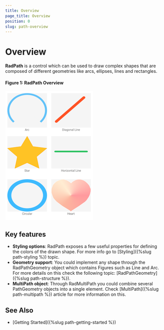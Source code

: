 ```yaml
---
title: Overview
page_title: Overview
position: 0
slug: path-overview
---
```


# Overview

**RadPath** is a control which can be used to draw complex shapes that are composed of different geometries like arcs, ellipses, lines and rectangles. 

#### Figure 1: RadPath Overview

![Path Overview](images/paths.png)

## Key features

* **Styling options**: RadPath exposes a few useful properties for defining the colors of the drawn shape.  For more info go to [Styling]({%slug path-styling %}) topic.
* **Geometry support**: You could implement any shape through the RadPathGeometry object which contains Figures such as Line and Arc. For more details on this check the following topic: [RadPathGeometry]({%slug path-structure %}).
* **MultiPath object**: Through RadMultiPath you could combine several PathGeometry objects into a single element. Check [MultiPath]({%slug path-multipath %}) article for more information on this.


## See Also

* [Getting Started]({%slug path-getting-started %})